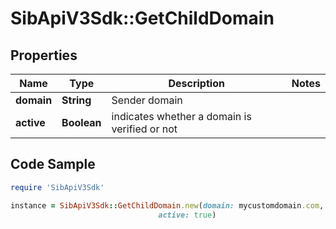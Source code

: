 # SibApiV3Sdk::GetChildDomain

## Properties

Name | Type | Description | Notes
------------ | ------------- | ------------- | -------------
**domain** | **String** | Sender domain | 
**active** | **Boolean** | indicates whether a domain is verified or not | 

## Code Sample

```ruby
require 'SibApiV3Sdk'

instance = SibApiV3Sdk::GetChildDomain.new(domain: mycustomdomain.com,
                                 active: true)
```


